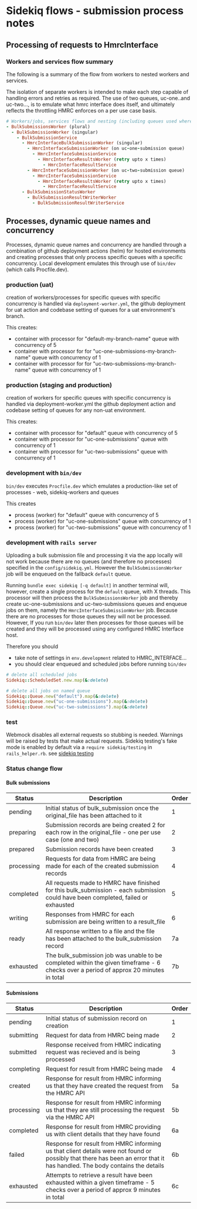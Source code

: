 # Sidekiq flows - submission process notes

## Processing of requests to HmrcInterface

### Workers and services flow summary

The following is a summary of the flow from workers to nested workers and services.

The isolation of separate workers is intended to make each step capable of handling errors and retries as required. The use of two queues, uc-one..and uc-two..., is to emulate what hmrc
interface does itself, and ultimately reflects the throttling HMRC enforces on a per use
case basis.

```ruby
# Workers/jobs, services flows and nesting (including queues used where not `default`)
- BulkSubmissionsWorker (plural)
  - BulkSubmissionWorker (singular)
    - BulkSubmissionService
      - HmrcInterfaceBulkSubmissionWorker (singular)
        - HmrcInterfaceSubmissionWorker (on uc-one-submission queue)
          - HmrcInterfaceSubmissionService
            - HmrcInterfaceResultsWorker (retry upto x times)
              - HmrcInterfaceResultService
        - HmrcInterfaceSubmissionWorker (on uc-two-submission queue)
          - HmrcInterfaceSubmissionService
            - HmrcInterfaceResultsWorker (retry upto x times)
              - HmrcInterfaceResultService
      - BulkSubmissionStatusWorker
        - BulkSubmissionResultWriterWorker
          - BulkSubmissionResultWriterService

```

## Processes, dynamic queue names and concurrency

Processes, dynamic queue names and concurrency are handled through a combination
of github deployment actions (helm) for hosted environments and creating processes
that only process specific queues with a specific concurrency. Local development
emulates this through use of `bin/dev` (which calls Procfile.dev).

### production (uat)

creation of workers/processes for specific queues with specific concurrency is handled
via `deployment-worker.yml`, the github deployment for uat action and codebase
setting of queues for a uat environment's branch.

This creates:

- container with processor for "default-my-branch-name" queue with concurrency of 5
- container with processor for for "uc-one-submissions-my-branch-name" queue with concurrency of 1
- container with processor for for "uc-two-submissions-my-branch-name" queue with concurrency of 1

### production (staging and production)

creation of workers for specific queues with specific concurrency is handled
via deployment-worker.yml the github deployment action and codebase
setting of queues for any non-uat environment.

This creates:

- container with processor for "default" queue with concurrency of 5
- container with processor for "uc-one-submissions" queue with concurrency of 1
- container with processor for "uc-two-submissions" queue with concurrency of 1

### development with `bin/dev`

`bin/dev` executes `Procfile.dev` which emulates a production-like set of processes
\- web, sidekiq-workers and queues

This creates

- process (worker) for "default" queue with concurrency of 5
- process (worker) for "uc-one-submissions" queue with concurrency of 1
- process (worker) for "uc-two-submissions" queue with concurrency of 1

### development with `rails server`

Uploading a bulk submission file and processing it via the app locally
will not work because there are no queues (and therefore no processes) specified in the `config/sidekiq.yml`. However the `BulkSubmissionsWorker`
job will be enqueued on the fallback `default` queue.

Running `bundle exec sidekiq [-q default]` in another terminal will, however, create a single process for the `default` queue, with X threads. This processor will then process the `BulkSubmissionsWorker` job and thereby create uc-one-submissions and uc-two-submissions queues and enqueue jobs on them, namely the `HmrcInterfaceSubmissionWorker` job. Because there are no processes for those queues they will not be processed. However, If you run `bin/dev` later then processes for those queues will be created and they will be processed using any configured HMRC Interface host.

Therefore you should

- take note of settings in `env.development` related to HMRC_INTERFACE...
- you should clear enqueued and scheduled jobs before running `bin/dev`

```ruby
# delete all scheduled jobs
Sidekiq::ScheduledSet.new.map(&:delete)

# delete all jobs on named queue
Sidekiq::Queue.new("default").map(&:delete)
Sidekiq::Queue.new("uc-one-submissions").map(&:delete)
Sidekiq::Queue.new("uc-two-submissions").map(&:delete)
```

### test

Webmock disables all external requests so stubbing is needed. Warnings will be raised by tests that make actual requests. Sidekiq testing's fake mode is enabled by default via a `require sidekiq/testing` in `rails_helper.rb`. see [sidekiq testing](https://github.com/sidekiq/sidekiq/wiki/Testing)

### Status change flow

#### Bulk submissions

| Status     | Description                                                                                                                          | Order |
| ---------- | ------------------------------------------------------------------------------------------------------------------------------------ | ----- |
| pending    | Initial status of bulk_submission once the original_file has been attached to it                                                     | 1     |
| preparing  | Submission records are being created 2 for each row in the original_file - one per use case (one and two)                            | 2     |
| prepared   | Submission records have been created                                                                                                 | 3     |
| processing | Requests for data from HMRC are being made for each of the created submission records                                                | 4     |
| completed  | All requests made to HMRC have finished for this bulk_submission - each submission could have been completed, failed or exhausted    | 5     |
| writing    | Responses from HMRC for each submission are being written to a result_file                                                           | 6     |
| ready      | All response written to a file and the file has been attached to the bulk_submission record                                          | 7a    |
| exhausted  | The bulk_submission job was unable to be completed within the given timeframe - 6 checks over a period of approx 20 minutes in total | 7b    |

#### Submissions

| Status     | Description                                                                                                                                                               | Order |
| ---------- | ------------------------------------------------------------------------------------------------------------------------------------------------------------------------- | ----- |
| pending    | Initial status of submission record on creation                                                                                                                           | 1     |
| submitting | Request for data from HMRC being made                                                                                                                                     | 2     |
| submitted  | Response received from HMRC indicating request was recieved and is being processed                                                                                        | 3     |
| completing | Request for result from HMRC being made                                                                                                                                   | 4     |
| created    | Response for result from HMRC informing us that they have created the request from the HMRC API                                                                           | 5a    |
| processing | Response for result from HMRC informing us that they are still processing the request via the HMRC API                                                                    | 5b    |
| completed  | Response for result from HMRC providing us with client details that they have found                                                                                       | 6a    |
| failed     | Response for result from HMRC informing us that client details were not found or possibly that there has been an error that it has handled. The body contains the details | 6b    |
| exhausted  | Attempts to retrieve a result have been exhausted within a given timeframe - 5 checks over a period of approx 9 minutes in total                                          | 6c    |
